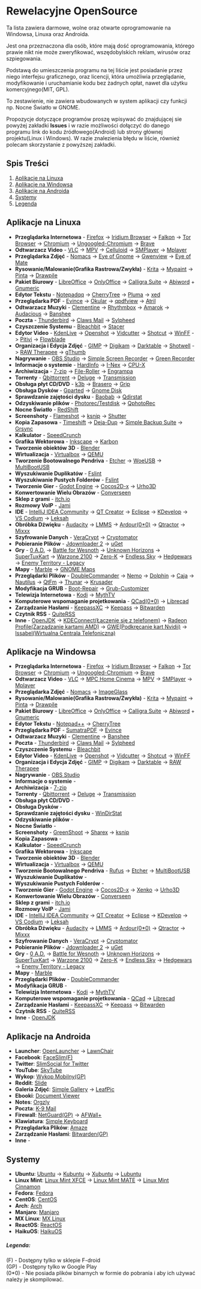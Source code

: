 # Rewelacyjne OpenSource


Ta lista zawiera darmowe, wolne oraz otwarte oprogramowanie na Windowsa, Linuxa oraz Androida.

Jest ona przeznaczona dla osób, które mają dość oprogramowania, którego prawie nikt nie może zweryfikować, wszędobylskich reklam, wirusów oraz szpiegowania.


Podstawą do umieszczenia programu na tej liście jest posiadanie przez niego interfejsu graficznego, oraz licencji, która umożliwia przeglądanie, modyfikowanie i uruchamianie kodu bez żadnych opłat, nawet dla użytku komercyjnego(MIT, GPL).

To zestawienie, nie zawiera wbudowanych w system aplikacji czy funkcji np. Nocne Światło w GNOME.

Propozycje dotyczące programów proszę wpisywać do znajdującej sie powyżej zakładki __Issues__ i w razie możliwości dołączyć do danego programu link do kodu źródłowego(Android) lub strony głównej projektu(Linux i Windows). W razie znalezienia błędu w liście, również polecam skorzystanie z powyższej zakładki.



## Spis Treści
1. [Aplikacje na Linuxa](#aplikacje-na-linuxa)
2. [Aplikacje na Windowsa](#aplikacje-na-windowsa)
3. [Aplikacje na Androida](#aplikacje-na-androida)
4. [Systemy](#systemy)
5. [Legenda](#legenda)

## Aplikacje na Linuxa
* __Przeglądarka Internetowa__ - [Firefox](https://www.mozilla.org/) -> [Iridium Browser](https://iridiumbrowser.de/) -> [Falkon](https://www.falkon.org/) -> [Tor Browser](https://www.torproject.org/) -> [Chromium](https://chromium.woolyss.com/download/) -> [Ungoogled-Chromium](https://github.com/Eloston/ungoogled-chromium) -> [Brave](https://github.com/brave/brave-browser/releases)
* __Odtwarzacz Video__ - [VLC](https://www.videolan.org/vlc/) -> [MPV](https://mpv.io/) -> [Celluloid](https://github.com/celluloid-player/celluloid) -> [SMPlayer](https://www.smplayer.info/) -> [Mplayer](http://www.mplayerhq.hu/)
* __Przeglądarka Zdjęć__ - [Nomacs](https://nomacs.org/) -> [Eye of Gnome](https://wiki.gnome.org/Apps/EyeOfGnome/) -> [Gwenview](https://userbase.kde.org/Gwenview) -> [Eye of Mate](https://github.com/mate-desktop/eom)
* __Rysowanie/Malowanie(Grafika Rastrowa/Zwykła)__ - [Krita](https://krita.org/) -> [Mypaint](http://mypaint.org/) -> [Pinta](https://pinta-project.com/pintaproject/pinta/) -> [Drawpile](https://drawpile.net/)
* __Pakiet Biurowy__ - [LibreOffice](https://pl.libreoffice.org/pobieranie/) -> [OnlyOffice](https://www.onlyoffice.com/) -> [Calligra Suite](https://www.calligra.org) -> [Abiword](https://abisource.com/) + [Gnumeric](http://www.gnumeric.org)
* __Edytor Tekstu__ - [Notepadqq](https://notepadqq.com/s/) -> [CherryTree](https://www.giuspen.com/cherrytree/) -> [Pluma](https://github.com/mate-desktop/pluma) -> [xed](https://github.com/linuxmint/xed)
* __Przeglądarka PDF__ - [Evince](https://wiki.gnome.org/Apps/Evince) -> [Okular](https://okular.kde.org/) -> [qpdfview](https://launchpad.net/qpdfview) -> [Atril](https://github.com/mate-desktop/atril)
* __Odtwarzacz Muzyki__ - [Clementine](https://www.clementine-player.org/) -> [Rhythmbox](https://wiki.gnome.org/Apps/Rhythmbox/) -> [Amarok](https://amarok.kde.org/) -> [Audacious](https://audacious-media-player.org/) -> [Banshee](http://www.banshee-project.org/)
* __Poczta__ - [Thunderbird](https://www.thunderbird.net) -> [Claws Mail](http://www.claws-mail.org/) -> [Sylpheed](https://sylpheed.sraoss.jp/en/)
* __Czyszczenie Systemu__ - [Bleachbit](https://www.bleachbit.org/) -> [Stacer](https://github.com/oguzhaninan/Stacer/releases)
* __Edytor Video__ - [KdenLive](https://kdenlive.org/) -> [Openshot](https://www.openshot.org/) -> [Vidcutter](https://github.com/ozmartian/vidcutter/releases) -> [Shotcut](https://www.shotcut.org/) -> [WinFF](https://www.biggmatt.com/p/winff.html) -> [Pitivi](http://www.pitivi.org/) -> [Flowblade](https://github.com/jliljebl/flowblade)
* __Organizacja i Edycja Zdjęć__ - [GIMP](https://www.gimp.org/) -> [Digikam](https://www.digikam.org/) -> [Darktable](https://www.darktable.org/) -> [Shotwell](https://wiki.gnome.org/Apps/Shotwell) -> [RAW Therapee](https://www.rawtherapee.com/) -> [gThumb](https://wiki.gnome.org/Apps/Gthumb)
* __Nagrywanie__ - [OBS Studio](https://obsproject.com/) -> [Simple Screen Recorder](https://www.maartenbaert.be/simplescreenrecorder/) -> [Green Recorder](https://github.com/foss-project/green-recorder)
* __Informacje o systemie__ - [HardInfo](https://help.ubuntu.com/community/HardInfo) -> [I-Nex](http://i-nex.linux.pl/) -> [CPU-X](https://github.com/X0rg/CPU-X/releases)
* __Archiwizacja__ - [7-zip](https://www.7-zip.org/) -> [File-Roller](https://en.wikipedia.org/wiki/File_Roller) -> [Engrampa](https://github.com/mate-desktop/engrampa)
* __Torrenty__ - [Qbittorrent](https://www.qbittorrent.org/) -> [Deluge](https://deluge-torrent.org/) -> [Transmission](https://transmissionbt.com/)
* __Obsługa płyt CD/DVD__ - [k3b](https://sourceforge.net/projects/k3b/) -> [Brasero](https://wiki.gnome.org/Apps/Brasero) -> [Grip](https://sourceforge.net/projects/grip/)
* __Obsługa Dysków__ - [Gparted](https://gparted.org/) -> [Gnome Disk](https://wiki.gnome.org/Apps/Disks)
* __Sprawdzanie zajętości dysku__ - [Baobab](http://www.marzocca.net/linux/baobab/) -> [Qdirstat](https://github.com/shundhammer/qdirstat)
* __Odzyskiwanie plików__ - [Photorec/Testdisk](https://www.cgsecurity.org/wiki/TestDisk_Download) -> [QphotoRec](https://www.cgsecurity.org/wiki/TestDisk_Download)
* __Nocne Światło__ - [RedShift](http://jonls.dk/redshift/)
* __Screenshoty__ - [Flameshot](https://github.com/lupoDharkael/flameshot) -> [ksnip](https://github.com/DamirPorobic/ksnip) -> [Shutter](https://launchpad.net/shutter)
* __Kopia Zapasowa__ - [Timeshift](https://github.com/teejee2008/timeshift) -> [Deja-Dup](https://wiki.gnome.org/Apps/DejaDup) -> [Simple Backup Suite](https://help.ubuntu.com/community/BackupYourSystem/SimpleBackupSuite) -> [Grsync](http://www.opbyte.it/grsync/)
* __Kalkulator__ - [SpeedCrunch](https://speedcrunch.org/)
* __Grafika Wektorowa__ - [Inkscape](https://inkscape.org/) -> [Karbon](https://www.calligra.org/karbon/)
* __Tworzenie obiektów 3D__ - [Blender](https://blender.org/)
* __Wirtualizacja__ - [Virtualbox](https://www.virtualbox.org/) -> [QEMU](https://www.qemu.org/)
* __Tworzenie Bootowalnego Pendriva__ - [Etcher](https://www.balena.io/etcher/) -> [WoeUSB](https://github.com/slacka/WoeUSB) -> [MultiBootUSB](http://multibootusb.org/)
* __Wyszukiwanie Duplikatów__ - [Fslint](https://www.pixelbeat.org/fslint/)
* __Wyszukiwanie Pustych Folderów__ - [Fslint](https://www.pixelbeat.org/fslint/)
* __Tworzenie Gier__ - [Godot Engine](https://godotengine.org/) -> [Cocos2D-x](https://cocos2d-x.org/) -> [Urho3D](https://urho3d.github.io/)
* __Konwertowanie Wielu Obrazów__ - [Converseen](http://converseen.fasterland.net/)
* __Sklep z grami__ - [itch.io](https://itch.io/app)
* __Rozmowy VoIP__ - [Jami](https://jami.net/)
* __IDE__ - [IntelliJ IDEA Community](https://www.jetbrains.com/idea/) -> [QT Creator](https://github.com/qt-creator/qt-creator) -> [Eclipse](https://www.eclipse.org/) -> [KDevelop](https://www.kdevelop.org/) -> [VS Codium](https://vscodium.com/) -> [Leksah](http://leksah.org/)
* __Obróbka Dźwięku__ - [Audacity](https://www.audacityteam.org/) -> [LMMS](https://lmms.io) -> [Ardour(0*0)](https://ardour.org/) -> [Qtractor](http://www.qtractor.org/) -> [Mixxx](https://www.mixxx.org/)
* __Szyfrowanie Danych__ - [VeraCrypt](https://www.veracrypt.fr/en/Home.html) -> [Cryptomator](https://cryptomator.org/)
* __Pobieranie Plików__ - [Jdownloader 2](http://www.jdownloader.org/jdownloader2) -> [uGet](https://ugetdm.com/)
* __Gry__ - [0 A.D.](https://play0ad.com/) -> [Battle for Wesnoth](https://wesnoth.org/) -> [Unknown Horizons](http://unknown-horizons.org/) -> [SuperTuxKart](https://supertuxkart.net/Main_Page) -> [Warzone 2100](http://wz2100.net/) -> [Zero-K](https://zero-k.info/) -> [Endless Sky](https://endless-sky.github.io/) -> [Hedgewars](https://www.hedgewars.org/) -> [Enemy Territory - Legacy](https://www.etlegacy.com/)
* __Mapy__ - [Marble](https://marble.kde.org/) -> [GNOME Maps](https://wiki.gnome.org/Apps/Maps)
* __Przeglądarki Plików__ - [DoubleCommander](https://doublecmd.sourceforge.io/) -> [Nemo](https://github.com/linuxmint/nemo) -> [Dolphin](https://kde.org/applications/system/dolphin/) -> [Caja](https://github.com/mate-desktop/caja) -> [Nautilus](https://gitlab.gnome.org/GNOME/nautilus) -> [QtFm](https://qtfm.eu/) -> [Thunar](https://docs.xfce.org/xfce/thunar/start) -> [Krusader](https://krusader.org/)
* __Modyfikacja GRUB__ - [Boot-Repair](https://help.ubuntu.com/community/Boot-Repair) -> [Grub-Customizer](https://launchpad.net/grub-customizer)
* __Telewizja Internetowa__ - [Kodi](https://kodi.tv/) -> [MythTV](https://www.mythtv.org/)
* __Komputerowe wspomaganie projetkowania__ - [QCad(0*0)](https://www.qcad.org/en/) -> [Librecad](https://librecad.org/)
* __Zarządzanie Hasłami__ - [KeepassXC](https://keepassxc.org/) -> [Keepass](https://keepass.info/) -> [Bitwarden](https://github.com/bitwarden/desktop)
* __Czytnik RSS__ - [QuiteRSS](https://quiterss.org/)
* __Inne__ - [OpenJDK](https://openjdk.java.net/) -> [KDEConnect(Łączenie się z telefonem)](https://invent.kde.org/kde/kdeconnect-kde) -> [Radeon Profile(Zarządzanie kartami AMD)](https://github.com/marazmista/radeon-profile) -> [GWE(Podkręcanie kart Nvidii)](https://gitlab.com/leinardi/gwe) -> [Issabel(Wirtualna Centrala Telefoniczna)](https://www.issabel.org/)



## Aplikacje na Windowsa
* __Przeglądarka Internetowa__ - [Firefox](https://www.mozilla.org/) -> [Iridium Browser](https://iridiumbrowser.de/) -> [Falkon](https://www.falkon.org/) -> [Tor Browser](https://www.torproject.org/) -> [Chromium](https://chromium.woolyss.com/download/) -> [Ungoogled-Chromium](https://github.com/Eloston/ungoogled-chromium) -> [Brave](https://github.com/brave/brave-browser/releases)
* __Odtwarzacz Video__ - [VLC](https://www.videolan.org/vlc/) -> [MPC Home Cinema](https://mpc-hc.org/) -> [MPV](https://mpv.io/) -> [SMPlayer](https://www.smplayer.info/) -> [Mplayer](http://www.mplayerhq.hu/)
* __Przeglądarka Zdjęć__ - [Nomacs](https://nomacs.org/) -> [ImageGlass](https://imageglass.org/)
* __Rysowanie/Malowanie(Grafika Rastrowa/Zwykła)__ - [Krita](https://krita.org/) -> [Mypaint](http://mypaint.org/) -> [Pinta](https://pinta-project.com/pintaproject/pinta/) -> [Drawpile](https://drawpile.net/)
* __Pakiet Biurowy__ - [LibreOffice](https://pl.libreoffice.org/pobieranie/) -> [OnlyOffice](https://www.onlyoffice.com/) -> [Calligra Suite](https://www.calligra.org) -> [Abiword](https://abisource.com/) + [Gnumeric](http://www.gnumeric.org)
* __Edytor Tekstu__ - [Notepad++](https://notepad-plus-plus.org/) -> [CherryTree](https://www.giuspen.com/cherrytree/)
* __Przeglądarka PDF__ - [SumatraPDF](https://www.sumatrapdfreader.org/free-pdf-reader.html) -> [Evince](https://wiki.gnome.org/Apps/Evince)
* __Odtwarzacz Muzyki__ - [Clementine](https://www.clementine-player.org/) -> [Banshee](http://www.banshee-project.org/)
* __Poczta__ - [Thunderbird](https://www.thunderbird.net) -> [Claws Mail](http://www.claws-mail.org/) -> [Sylpheed](https://sylpheed.sraoss.jp/en/)
* __Czyszczenie Systemu__ - [Bleachbit](https://www.bleachbit.org/)
* __Edytor Video__ - [KdenLive](https://kdenlive.org/) -> [Openshot](https://www.openshot.org/) -> [Vidcutter](https://github.com/ozmartian/vidcutter/releases) -> [Shotcut](https://www.shotcut.org/) -> [WinFF](https://www.biggmatt.com/p/winff.html)
* __Organizacja i Edycja Zdjęć__ - [GIMP](https://www.gimp.org/) -> [Digikam](https://www.digikam.org/) -> [Darktable](https://www.darktable.org/) -> [RAW Therapee](https://www.rawtherapee.com/)
* __Nagrywanie__ - [OBS Studio](https://obsproject.com/)
* __Informacje o systemie__ -
* __Archiwizacja__ - [7-zip](https://www.7-zip.org/)
* __Torrenty__ - [Qbittorrent](https://www.qbittorrent.org/) -> [Deluge](https://deluge-torrent.org/) -> [Transmission](https://transmissionbt.com/)
* __Obsługa płyt CD/DVD__ -
* __Obsługa Dysków__ -
* __Sprawdzanie zajętości dysku__ - [WinDirStat](https://windirstat.net/)
* __Odzyskiwanie plików__ -
* __Nocne Światło__ -
* __Screenshoty__ - [GreenShoot](https://getgreenshot.org/) -> [Sharex](https://getsharex.com/) -> [ksnip](https://github.com/DamirPorobic/ksnip)
* __Kopia Zapasowa__ -
* __Kalkulator__ - [SpeedCrunch](https://speedcrunch.org/)
* __Grafika Wektorowa__ - [Inkscape](https://inkscape.org/)
* __Tworzenie obiektów 3D__ - [Blender](https://blender.org/)
* __Wirtualizacja__ - [Virtualbox](https://www.virtualbox.org/) -> [QEMU](https://www.qemu.org/)
* __Tworzenie Bootowalnego Pendriva__ - [Rufus](https://rufus.ie/) -> [Etcher](https://www.balena.io/etcher/) -> [MultiBootUSB](http://multibootusb.org/)
* __Wyszukiwanie Duplikatów__ -
* __Wyszukiwanie Pustych Folderów__ -
* __Tworzenie Gier__ - [Godot Engine](https://godotengine.org/) -> [Cocos2D-x](https://cocos2d-x.org/) -> [Xenko](https://xenko.com/) -> [Urho3D](https://urho3d.github.io/)
* __Konwertowanie Wielu Obrazów__ - [Converseen](http://converseen.fasterland.net/)
* __Sklep z grami__ - [itch.io](https://itch.io/app)
* __Rozmowy VoIP__ - [Jami](https://jami.net/)
* __IDE__ - [IntelliJ IDEA Community](https://www.jetbrains.com/idea/) -> [QT Creator](https://github.com/qt-creator/qt-creator) -> [Eclipse](https://www.eclipse.org/) -> [KDevelop](https://www.kdevelop.org/) -> [VS Codium](https://vscodium.com/) -> [Leksah](http://leksah.org/)
* __Obróbka Dźwięku__ - [Audacity](https://www.audacityteam.org/) -> [LMMS](https://lmms.io) -> [Ardour(0*0)](https://ardour.org/) -> [Qtractor](http://www.qtractor.org/) -> [Mixxx](https://www.mixxx.org/)
* __Szyfrowanie Danych__ - [VeraCrypt](https://www.veracrypt.fr/en/Home.html) -> [Cryptomator](https://cryptomator.org/)
* __Pobieranie Plików__ - [Jdownloader 2](http://www.jdownloader.org/jdownloader2) -> [uGet](https://ugetdm.com/)
* __Gry__ - [0 A.D.](https://play0ad.com/) -> [Battle for Wesnoth](https://wesnoth.org/) -> [Unknown Horizons](http://unknown-horizons.org/) -> [SuperTuxKart](https://supertuxkart.net/Main_Page) -> [Warzone 2100](http://wz2100.net/) -> [Zero-K](https://zero-k.info/) -> [Endless Sky](https://endless-sky.github.io/) -> [Hedgewars](https://www.hedgewars.org/) -> [Enemy Territory - Legacy](https://www.etlegacy.com/)
* __Mapy__ - [Marble](https://marble.kde.org/)
* __Przeglądarki Plików__ - [DoubleCommander](https://doublecmd.sourceforge.io/)
* __Modyfikacja GRUB__ -
* __Telewizja Internetowa__ - [Kodi](https://kodi.tv/) -> [MythTV](https://www.mythtv.org/)
* __Komputerowe wspomaganie projetkowania__ - [QCad](https://www.qcad.org/en/) -> [Librecad](https://librecad.org/)
* __Zarządzanie Hasłami__ - [KeepassXC](https://keepassxc.org/) -> [Keepass](https://keepass.info/) -> [Bitwarden](https://github.com/bitwarden/desktop)
* __Czytnik RSS__ - [QuiteRSS](https://quiterss.org/)
* __Inne__ - [OpenJDK](https://openjdk.java.net/)

## Aplikacje na Androida
* __Launcher__: [OpenLauncher](https://github.com/OpenLauncherTeam/openlauncher) -> [LawnChair](https://lawnchair.app/)
* __Facebook__: [FaceSlim(F)](https://github.com/indywidualny/FaceSlim)
* __Twitter__: [SlimSocial for Twitter](https://github.com/rignaneseleo/SlimSocial-for-Twitter)
* __YouTube__: [SkyTube](http://skytube-app.com/)
* __Wykop__: [Wykop Mobilny(GP)](https://github.com/feelfreelinux/WykopMobilny)
* __Reddit__: [Slide](https://github.com/ccrama/Slide)
* __Galeria Zdjęć__: [Simple Gallery](https://github.com/SimpleMobileTools/Simple-Gallery) -> [LeafPic](https://gitlab.com/HoraApps/LeafPic)
* __Ebooki__: [Document Viewer](https://github.com/SufficientlySecure/document-viewer)
* __Notes__: [Orgzly](https://github.com/orgzly/orgzly-android)
* __Poczta__: [K-9 Mail](https://k9mail.github.io/)
* __Firewall__: [NetGuard(GP)](https://github.com/M66B/NetGuard/) -> [AFWall+](https://github.com/ukanth/afwall/)
* __Klawiatura__: [Simple Keyboard](https://f-droid.org/en/packages/rkr.simplekeyboard.inputmethod/)
* __Przeglądarka Plików__: [Amaze](https://github.com/TeamAmaze/AmazeFileManager)
* __Zarządzanie Hasłami__: [Bitwarden(GP)](https://github.com/bitwarden/mobile)
* __Inne__ -

## Systemy
* __Ubuntu__: [Ubuntu](https://www.ubuntu.com/) -> [Kubuntu](https://kubuntu.org/) -> [Xubuntu](https://xubuntu.org/) -> [Lubuntu](https://lubuntu.net/)
* __Linux Mint__: [Linux Mint XFCE](https://linuxmint.com/download.php) -> [Linux Mint MATE](https://linuxmint.com/download.php) -> [Linux Mint Cinnamon](https://linuxmint.com/download.php)
* __Fedora__: [Fedora](https://getfedora.org/)
* __CentOS__: [CentOS](https://www.centos.org/)
* __Arch__: [Arch](https://www.archlinux.org/)
* __Manjaro__: [Manjaro](https://manjaro.org/)
* __MX Linux__: [MX Linux](https://mxlinux.org/)
* __ReactOS__: [ReactOS](https://www.reactos.org/)
* __HaikuOS__: [HaikuOS](https://www.haiku-os.org/)

##### Legenda:

(F) - Dostępny tylko w sklepie F-droid  
(GP) - Dostępny tylko w Google Play  
(0*0) - Nie posiada plików binarnych w formie do pobrania i aby ich używać należy je skompilować.
